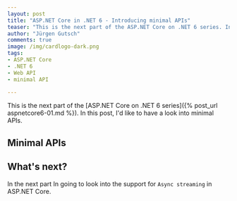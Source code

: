 ```yaml
---
layout: post
title: "ASP.NET Core in .NET 6 - Introducing minimal APIs"
teaser: "This is the next part of the ASP.NET Core on .NET 6 series. In this post, I'd like to have a look into minimal APIs."
author: "Jürgen Gutsch"
comments: true
image: /img/cardlogo-dark.png
tags: 
- ASP.NET Core
- .NET 6
- Web API
- minimal API

---
```


This is the next part of the [ASP.NET Core on .NET 6 series]({% post_url aspnetcore6-01.md %}). In this post, I'd like to have a look into minimal APIs.



## Minimal APIs









## What's next?

In the next part In going to look into the support for `Async streaming` in ASP.NET Core.

